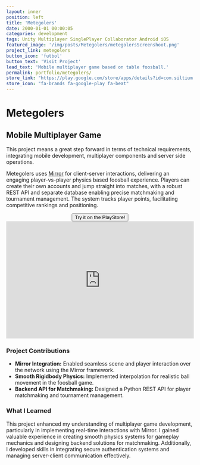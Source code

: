 ```yaml
---
layout: inner
position: left
title: 'Metegolers'
date: 2000-01-01 00:00:05
categories: development
tags: Unity Multiplayer SinglePlayer Collaborator Android iOS 
featured_image: '/img/posts/Metegolers/metegolersScreenshoot.png'
project_link: metegolers
button_icon: 'futbol'
button_text: 'Visit Project'
lead_text: 'Mobile multiplayer game based on table foosball.'
permalink: portfolio/metegolers/
store_link: "https://play.google.com/store/apps/details?id=com.siltium.metegolers&hl=en"
store_icon: "fa-brands fa-google-play fa-beat"
---
```


# **Metegolers**
## Mobile Multiplayer Game

This project means a great step forward in terms of technical requirements, integrating mobile development, multiplayer components and server side operations.

Metegolers uses [Mirror](https://mirror-networking.com/) for client-server interactions, delivering an engaging player-vs-player physics based foosball experience. Players can create their own accounts and jump straight into matches, with a robust REST API and separate database enabling precise matchmaking and tournament management. The system tracks player points, facilitating competitive rankings and positioning.


<div style="text-align: center;">
  <a href="https://play.google.com/store/apps/details?id=com.siltium.metegolers&hl=en" class="project-link">
    <button class="btn btn-default btn-lg">
      <i class="fa-brands fa-google-play"></i> Try it on the PlayStore!
    </button>
  </a>
</div>


<iframe width="100%" height="315" src="https://www.youtube.com/embed/yqjgHCJa2XI" 
title="YouTube video player" frameborder="0" allow="accelerometer; autoplay; clipboard-write; encrypted-media; gyroscope; picture-in-picture; web-share" 
referrerpolicy="strict-origin-when-cross-origin" allowfullscreen></iframe>

### **Project Contributions**

- **Mirror Integration:** Enabled seamless scene and player interaction over the network using the Mirror framework.  
- **Smooth Rigidbody Physics:** Implemented interpolation for realistic ball movement in the foosball game.  
- **Backend API for Matchmaking:** Designed a Python REST API for player matchmaking and tournament management.  

### **What I Learned**

This project enhanced my understanding of multiplayer game development, particularly in implementing real-time interactions with Mirror. I gained valuable experience in creating smooth physics systems for gameplay mechanics and designing backend solutions for matchmaking. Additionally, I developed skills in integrating secure authentication systems and managing server-client communication effectively.
